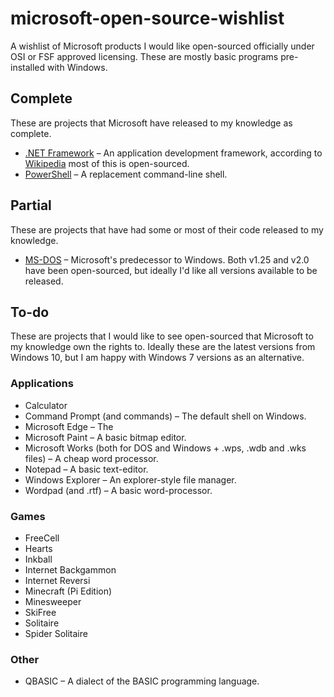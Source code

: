 # microsoft-open-source-wishlist
A wishlist of Microsoft products I would like open-sourced officially under OSI or FSF approved licensing. These are mostly basic programs pre-installed with Windows.

## Complete
These are projects that Microsoft have released to my knowledge as complete.

* [.NET Framework](https://github.com/Microsoft/dotnet) – An application development framework, according to [Wikipedia](https://en.wikipedia.org/wiki/.NET_Framework#Licensing) most of this is open-sourced.
* [PowerShell](https://github.com/PowerShell/PowerShell) – A replacement command-line shell.

## Partial
These are projects that have had some or most of their code released to my knowledge.

* [MS-DOS](https://github.com/Microsoft/MS-DOS) – Microsoft's predecessor to Windows. Both v1.25 and v2.0 have been open-sourced, but ideally I'd like all versions available to be released.

## To-do
These are projects that I would like to see open-sourced that Microsoft to my knowledge own the rights to. Ideally these are the latest versions from Windows 10, but I am happy with Windows 7 versions as an alternative.

### Applications

* Calculator
* Command Prompt (and commands) – The default shell on Windows.
* Microsoft Edge – The
* Microsoft Paint – A basic bitmap editor.
* Microsoft Works (both for DOS and Windows + .wps, .wdb and .wks files) – A cheap word processor.
* Notepad – A basic text-editor.
* Windows Explorer – An explorer-style file manager.
* Wordpad (and .rtf) – A basic word-processor.

### Games

* FreeCell
* Hearts
* Inkball
* Internet Backgammon
* Internet Reversi
* Minecraft (Pi Edition)
* Minesweeper
* SkiFree
* Solitaire
* Spider Solitaire

### Other

* QBASIC – A dialect of the BASIC programming language.
